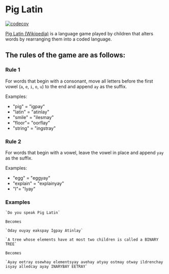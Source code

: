 # Pig Latin

[![codecov](https://codecov.io/gh/Octopixell/pig-latin/branch/main/graph/badge.svg?token=KM5DKPNZEE)](https://codecov.io/gh/Octopixell/pig-latin)


[Pig Latin (Wikipedia)](https://en.wikipedia.org/wiki/Pig_Latin) is a language game played by children that alters words by rearranging them into a coded language.

## The rules of the game are as follows:

### Rule 1

For words that begin with a consonant, move all letters before the first vowel (`a`, `e`, `i`, `o`, `u`)  to the end and append `ay` as the suffix. 

Examples:
* "pig" = "igpay"
* "latin" = "atinlay"
* "smile" = "ilesmay"
* "floor"= "oorflay"
* "string" = "ingstray"


### Rule 2

For words that begin with a vowel, leave the vowel in place and append `yay` as the suffix. 

Examples:
* "egg" = "eggyay"
* "explain" = "explainyay"
* "I"= "Iyay"


### Examples

```
`Do you speak Pig Latin`

Becomes

`Oday ouyay eakspay Igpay Atinlay`
```

```
`A tree whose elements have at most two children is called a BINARY TREE`  

Becomes

`Ayay eetray osewhay elementsyay avehay atyay ostmay otway ildrenchay isyay alledcay ayay INARYBAY EETRAY`  
```